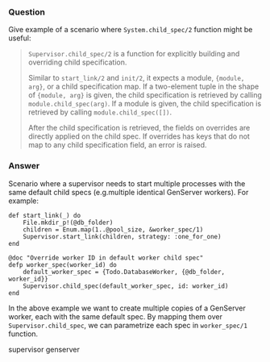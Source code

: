 ### Question
Give example of a scenario where `System.child_spec/2` function might be
useful:

> `Supervisor.child_spec/2` is a function for explicitly building and
> overriding child specification.
>
> Similar to `start_link/2` and `init/2`, it expects a module,
> `{module, arg}`, or a child specification map. If a two-element tuple
> in the shape of `{module, arg}` is given, the child specification is
> retrieved by calling `module.child_spec(arg)`. If a module is given,
> the child specification is retrieved by calling
> `module.child_spec([])`.
>
> After the child specification is retrieved, the fields on overrides
> are directly applied on the child spec. If overrides has keys that do
> not map to any child specification field, an error is raised.

### Answer

Scenario where a supervisor needs to start multiple processes with the
same default child specs (e.g.multiple identical GenServer workers).
For example:

```
def start_link(_) do
    File.mkdir_p!(@db_folder)
    children = Enum.map(1..@pool_size, &worker_spec/1)
    Supervisor.start_link(children, strategy: :one_for_one)
end

@doc "Override worker ID in default worker child spec"
defp worker_spec(worker_id) do
    default_worker_spec = {Todo.DatabaseWorker, {@db_folder, worker_id}}
    Supervisor.child_spec(default_worker_spec, id: worker_id)
end
```

In the above example we want to create multiple copies of a GenServer
worker, each with the same default spec. By mapping them over
`Supervisor.child_spec`, we can parametrize each spec in `worker_spec/1`
function.


supervisor genserver